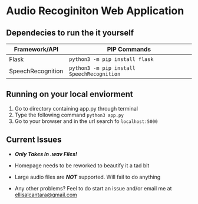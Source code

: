 # Audio Recoginiton Web Application #  
   
## Dependecies to run the it yourself ##

|Framework/API     |PIP Commands                                             
|------------------|-------------------------------
|Flask             |`python3 -m pip install flask`            
|SpeechRecognition |`python3 -m pip install SpeechRecognition` 

## Running on your local enviorment ##

1. Go to directory containing app.py through terminal
2. Type the following command `python3 app.py`
3. Go to your browser and in the url search fo `localhost:5000`  

## Current Issues ##
* ***Only Takes In .wav Files!***
* Homepage needs to be reworked to beautify it a tad bit
* Large audio files are ***NOT*** supported. Will fail to do anything  
  
* Any other problems? Feel to do start an issue and/or email me at ellisalcantara@gmail.com
